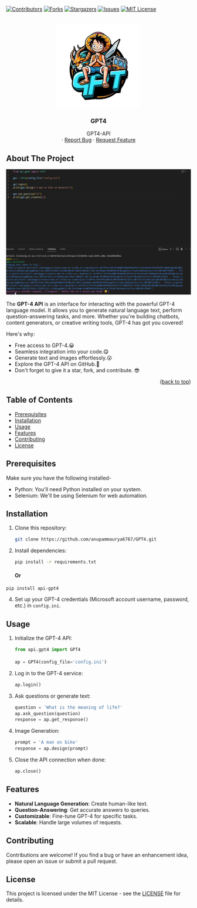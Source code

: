 <div id="top"></div>

<!-- PROJECT SHIELDS -->
[![Contributors][contributors-shield]][contributors-url]
[![Forks][forks-shield]][forks-url]
[![Stargazers][stars-shield]][stars-url]
[![Issues][issues-shield]][issues-url]
[![MIT License][license-shield]][license-url]



<!-- PROJECT LOGO -->
<br />
<div align="center">
  <a href="https://github.com/anupammaurya6767/GPT4">
    <img src="https://github.com/anupammaurya6767/GPT4/raw/main/assets/gpt4.png" alt="Logo" width="230" height="230">
  </a>

  <h3 align="center">GPT4</h3>

  <p align="center">
     GPT4-API
    <br />
    ·
    <a href="https://github.com/anupammaurya6767/GPT4/issues">Report Bug</a>
    ·
    <a href="https://github.com/anupammaurya6767/GPT4/issues">Request Feature</a>
  </p>
</div>


<!-- ABOUT THE PROJECT -->
## About The Project

[![GPT4][product-screenshot]](https://github.com/anupammaurya6767/GPT4/raw/main/assets/x%20vfdzv.png)

The **GPT-4 API** is an interface for interacting with the powerful GPT-4 language model. It allows you to generate natural language text, perform question-answering tasks, and more. Whether you're building chatbots, content generators, or creative writing tools, GPT-4 has got you covered!

Here's why:
* Free access to GPT-4.😀
* Seamless integration into your code.😋
* Generate text and images effortlessly.😮
* Explore the GPT-4 API on GitHub.🌟
* Don't forget to give it a star, fork, and contribute. 😎


<p align="right">(<a href="#top">back to top</a>)</p>


## Table of Contents

- [Prerequisites](#prerequisites)
- [Installation](#installation)
- [Usage](#usage)
- [Features](#features)
- [Contributing](#contributing)
- [License](#license)

## Prerequisites

Make sure you have the following installed-

- Python: You'll need Python installed on your system.
- Selenium: We'll be using Selenium for web automation.

## Installation

1. Clone this repository:

    ```bash
    git clone https://github.com/anupammaurya6767/GPT4.git
    ```

2. Install dependencies:

    ```bash
    pip install -r requirements.txt
    ```

    #### Or
```
pip install api-gpt4
```

4. Set up your GPT-4 credentials (Microsoft account username, password, etc.) in `config.ini`.

## Usage

1. Initialize the GPT-4 API:

    ```python
    from api.gpt4 import GPT4

    ap = GPT4(config_file='config.ini')
    ```

2. Log in to the GPT-4 service:

    ```python
    ap.login()
    ```

3. Ask questions or generate text:

    ```python
    question = 'What is the meaning of life?'
    ap.ask_question(question)
    response = ap.get_response()
    ```

4. Image Generation:

    ```python
    prompt = 'A man on bike'
    response = ap.design(prompt)
    ```

5. Close the API connection when done:

    ```python
    ap.close()
    ```

## Features

- **Natural Language Generation**: Create human-like text.
- **Question-Answering**: Get accurate answers to queries.
- **Customizable**: Fine-tune GPT-4 for specific tasks.
- **Scalable**: Handle large volumes of requests.

## Contributing

Contributions are welcome! If you find a bug or have an enhancement idea, please open an issue or submit a pull request.

## License

This project is licensed under the MIT License - see the [LICENSE](LICENSE) file for details.

<!-- MARKDOWN LINKS & IMAGES -->
<!-- https://www.markdownguide.org/basic-syntax/#reference-style-links -->
[contributors-shield]: https://img.shields.io/github/contributors/anupammaurya6767/GPT4.svg?style=for-the-badge
[contributors-url]: https://github.com/anupammaurya6767/GPT4/graphs/contributors
[forks-shield]: https://img.shields.io/github/forks/anupammaurya6767/GPT4.svg?style=for-the-badge
[forks-url]: https://github.com/anupammaurya6767/GPT4/network/members
[stars-shield]: https://img.shields.io/github/stars/anupammaurya6767/GPT4.svg?style=for-the-badge
[stars-url]: https://github.com/anupammaurya6767/GPT4/stargazers
[issues-shield]: https://img.shields.io/github/issues/anupammaurya6767/GPT4.svg?style=for-the-badge
[issues-url]: https://github.com/anupammaurya6767/GPT4/issues
[license-shield]: https://img.shields.io/github/license/anupammaurya6767/GPT4.svg?style=for-the-badge
[license-url]: https://github.com/anupammaurya6767/GPT4/blob/main/LICENSE
[product-screenshot]: https://github.com/anupammaurya6767/GPT4/raw/main/assets/x%20vfdzv.png
